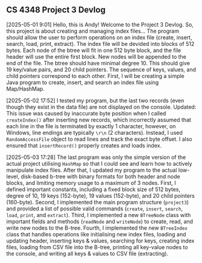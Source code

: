 ## CS 4348 Project 3 Devlog

[2025-05-01 9:01]
Hello, this is Andy! Welcome to the Project 3 Devlog.
So, this project is about creating and managing index files...
The program should allow the user to perform operations on an index file (create, insert, search, load, print, extract).
The index file will be devided into blocks of 512 bytes.
Each node of the btree will fit in one 512 byte block, and the file header will use the entire first block. New nodes will be appended to the end of the file.
The btree should have minimal degree 10. This should give 19 key/value pairs, and 20 child pointers.
The sequence of keys, values, and child pointers correspond to each other.
First, I will be creating a simple Java program to create, insert, and search an index file using Map/HashMap.

[2025-05-02 17:52]
I tested my program, but the last two records (even though they exist in the data file) are not displayed on the console.
Updated: This issue was caused by inaccurate byte position when I called `createIndex()` after inserting new records, which incorrectly assumed that each line in the file is terminated by exactly 1 character, however, on Windows, line endings are typically `\r\n` (2 characters). Instead, I used `RandomAccessFile` object to read lines and track the exact byte offset. I also ensured that `insertRecord()` properly creates and loads index.

[2025-05-03 17:28]
The last program was only the simple version of the actual project utilising `HashMap` so that I could see and learn how to actively manipulate index files. After that, I updated my program to the actual low-level, disk-based b-tree with binary formats for both header and node blocks, and limiting memory usage to a maximum of 3 nodes. First, I defined important constants, including a fixed block size of 512 bytes, degree of 10, 19 keys (152-byte), 19 values (152-byte), and 20 child pointers (160-byte). Second, I implemented the main program structure (`project3`) and provided a list of possible valid commands (`create`, `insert`, `search`, `load`, `print`, and `extract`). Third, I implemented a new `BTreeNode` class with important fields and methods (`readNode` and `writeNode`) to create, read, and write new nodes to the B-tree. Fourth, I implemented the new `BTreeIndex` class that handles operations like initialising new index files, loading and updating header, inserting keys & values, searching for keys, creating index files, loading from CSV file into the B-tree, printing all key-value nodes to the console, and writing all keys & values to CSV file (extracting).